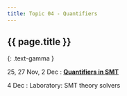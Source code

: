 ```yaml
---
title: Topic 04 - Quantifiers
---
```


## {{ page.title }}
{: .text-gamma }

25, 27 Nov, 2 Dec
: [**Quantifiers in SMT**](https://hanielbarbosa.com/talks/sat-smt-school2024.pdf)

4 Dec
: Laboratory: SMT theory solvers
